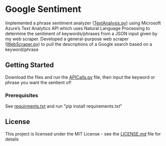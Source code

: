 # Google Sentiment

Implemented a phrase sentiment analyzer ([TextAnalysis.py](TextAnalysis.py)) using Microsoft Azure’s Text Analytics API which uses Natural Language Processing to determine the sentiment of keywords/phrases from a JSON input given by my web scraper. Developed a general-purpose web scraper ([WebScraper.py](WebScraper.py)) to pull the descriptions of a Google search based on a keyword/phrase

## Getting Started

Download the files and run the [APICalls.py](APICalls.py) file, then input the keyword or phrase you want the sentient of!

### Prerequisites

See [requirments.txt](requirements.txt) and run "pip install requirements.txt"

## License

This project is licensed under the MIT License - see the [LICENSE.md](LICENSE.md) file for details
